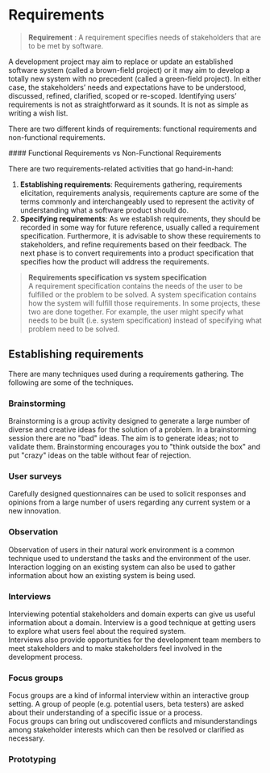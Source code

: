 # Requirements

> <seg def-Requirement> **Requirement** : A requirement specifies needs of stakeholders that are to be met 
  by software. </seg>

A development project may aim to replace or update an established software system 
(called a brown-field project) or it may aim to develop a totally new system with no precedent 
(called a green-field project). In either case, the stakeholders’ needs and expectations 
have to be understood, discussed, refined, clarified, scoped or re-scoped. Identifying users’ 
requirements is not as straightforward as it sounds. It is not as simple as writing a wish list. 
 
There are two different kinds of requirements: functional requirements and non-functional requirements. 


<sidebar>
#### Functional Requirements vs Non-Functional Requirements
  <include NonFunctionalRequirements.md>
    <exclude level4*, level5*>
    <restyle segments="def-NFR" styles="highlight">
    <restyle segments="level2, level3" styles="expandable">
  </include>
</sidebar>


There are two requirements-related activities that go hand-in-hand:
1. **Establishing requirements**: Requirements gathering, requirements elicitation, requirements analysis, 
   requirements capture are some of the terms commonly and interchangeably used to represent the activity 
   of understanding what a software product should do. 
2. **Specifying requirements**: As we establish requirements, they should be recorded in some way for future reference, 
   usually called a requirement specification. Furthermore, it is advisable to show these requirements to stakeholders, 
   and refine requirements based on their feedback. The next phase is to convert requirements into a product 
   specification that specifies how the product will address the requirements. 

> **Requirements specification vs system specification**<br>
  A requirement specification contains the needs of the user to be fulfilled or the problem to be solved. 
  A system specification contains how the system will fulfill those requirements. In some projects, 
  these two are done together. For example, the user might specify what needs to be built (i.e. system specification) 
  instead of specifying what problem need to be solved.

## Establishing requirements 
There are many techniques used during a requirements gathering. The following are some of the techniques.

### Brainstorming  
Brainstorming is a group activity designed to generate a large number of diverse and creative ideas for the solution 
of a problem. In a brainstorming session there are no "bad" ideas. 
The aim is to generate ideas; not to validate them. Brainstorming encourages you to "think outside the box" and 
put "crazy" ideas on the table without fear of rejection.

### User surveys
Carefully designed questionnaires can be used to solicit responses and opinions from a large number of users regarding 
any current system or a new innovation.

### Observation 
Observation of users in their natural work environment is a common technique used to understand the tasks and the 
environment of the user. Interaction logging on an existing system can also be used to gather information about how 
an existing system is being used. 

### Interviews 
Interviewing potential stakeholders and domain experts can give us useful information about a domain. 
Interview is a good technique at getting users to explore what users feel about the required system.  
Interviews also provide opportunities for the development team members to meet stakeholders and to make 
stakeholders feel involved in the development process.

### Focus groups  
Focus groups are a kind of informal interview within an interactive group setting. A group of people 
(e.g. potential users, beta testers) are asked about their understanding of a specific issue or a process.  
Focus groups can bring out undiscovered conflicts and misunderstandings among stakeholder interests which can then be 
resolved or clarified as necessary.  

### Prototyping
<include Prototyping.md/>
